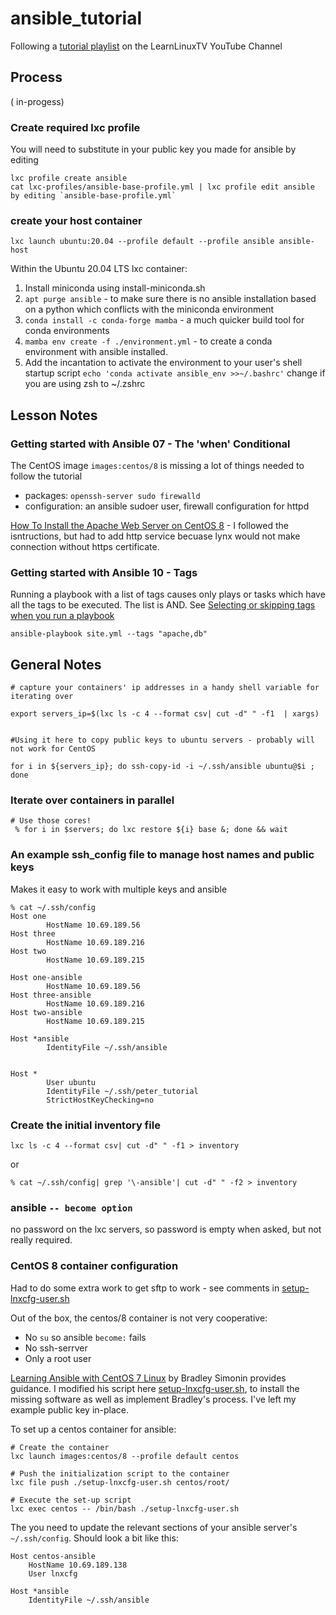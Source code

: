 # ansible_tutorial

Following a [tutorial playlist](https://youtube.com/playlist?list=PLT98CRl2KxKG7LKdWeXYUe6_UTeUybE2Z)
 on the LearnLinuxTV YouTube Channel

## Process

( in-progess)

### Create required lxc profile

You will need to substitute in your public key you made for ansible by editing 

```
lxc profile create ansible
cat lxc-profiles/ansible-base-profile.yml | lxc profile edit ansible by editing `ansible-base-profile.yml`
```

### create your host container

```
lxc launch ubuntu:20.04 --profile default --profile ansible ansible-host

```


Within the Ubuntu 20.04 LTS lxc container:

1. Install miniconda using install-miniconda.sh
2. `apt purge ansible` - to make sure there is no ansible installation based on a python which conflicts with 
the miniconda environment
3. `conda install -c conda-forge mamba` -  a much quicker build tool for conda environments
4. `mamba env create -f ./environment.yml` - to create a conda environment with ansible installed.
5. Add the incantation to activate the environment to your user's shell startup script `echo 'conda activate ansible_env >>~/.bashrc'` change if you are using zsh to ~/.zshrc

## Lesson Notes

### Getting started with Ansible 07 - The 'when' Conditional

The CentOS image `images:centos/8` is missing a lot of things needed to follow the tutorial

- packages: `openssh-server sudo firewalld`
- configuration: an ansible sudoer user, firewall configuration for httpd

[How To Install the Apache Web Server on CentOS 8](https://www.digitalocean.com/community/tutorials/how-to-install-the-apache-web-server-on-centos-8) - I followed the isntructions, but had to add http service becuase lynx would not make connection without https certificate.

### Getting started with Ansible 10 - Tags

Running a playbook with a list of tags causes only plays or tasks which  have all the tags to be executed. The list is AND. See [Selecting or skipping tags when you run a playbook](https://docs.ansible.com/ansible/latest/user_guide/playbooks_tags.html#selecting-or-skipping-tags-when-you-run-a-playbook)

```
ansible-playbook site.yml --tags "apache,db"
```

## General Notes

```
# capture your containers' ip addresses in a handy shell variable for iterating over

export servers_ip=$(lxc ls -c 4 --format csv| cut -d" " -f1  | xargs) 


#Using it here to copy public keys to ubuntu servers - probably will not work for CentOS

for i in ${servers_ip}; do ssh-copy-id -i ~/.ssh/ansible ubuntu@$i ; done

```

### Iterate over containers in parallel

```
# Use those cores!
 % for i in $servers; do lxc restore ${i} base &; done && wait
```

### An example ssh_config file to manage host names and public keys

Makes it easy to work with multiple keys and ansible

```
% cat ~/.ssh/config
Host one
        HostName 10.69.189.56
Host three
        HostName 10.69.189.216
Host two
        HostName 10.69.189.215

Host one-ansible
        HostName 10.69.189.56
Host three-ansible
        HostName 10.69.189.216
Host two-ansible
        HostName 10.69.189.215

Host *ansible
        IdentityFile ~/.ssh/ansible


Host *
        User ubuntu
        IdentityFile ~/.ssh/peter_tutorial
        StrictHostKeyChecking=no
```

### Create the initial inventory file

```
lxc ls -c 4 --format csv| cut -d" " -f1 > inventory
```

or

```
% cat ~/.ssh/config| grep '\-ansible'| cut -d" " -f2 > inventory
```
 ### ansible `-- become option`

no password on the lxc servers, so password is empty when asked, but not really required.

### CentOS 8 container configuration

Had to do some extra work to get sftp to work - see comments in [setup-lnxcfg-user.sh](./setup-lnxcfg-user.sh)

Out of the box, the centos/8 container is not very cooperative:
- No `su`  so ansible `become:` fails
- No ssh-serrver
- Only a root user

[Learning Ansible with CentOS 7 Linux](https://brad-simonin.medium.com/learning-ansible-with-centos-7-linux-12461043fd02) by Bradley Simonin provides guidance. I modified his script here [setup-lnxcfg-user.sh](./setup-lnxcfg-user.sh), to install the missing software as well as implement Bradley's process. I've left my example public key in-place. 

To set up a centos container for ansible:

```
# Create the container
lxc launch images:centos/8 --profile default centos

# Push the initialization script to the container
lxc file push ./setup-lnxcfg-user.sh centos/root/

# Execute the set-up script
lxc exec centos -- /bin/bash ./setup-lnxcfg-user.sh
```

The you need to update the relevant sections of your ansible server's `~/.ssh/config`. Should look a bit like this:

```
Host centos-ansible
    HostName 10.69.189.138
    User lnxcfg

Host *ansible
	IdentityFile ~/.ssh/ansible

```




